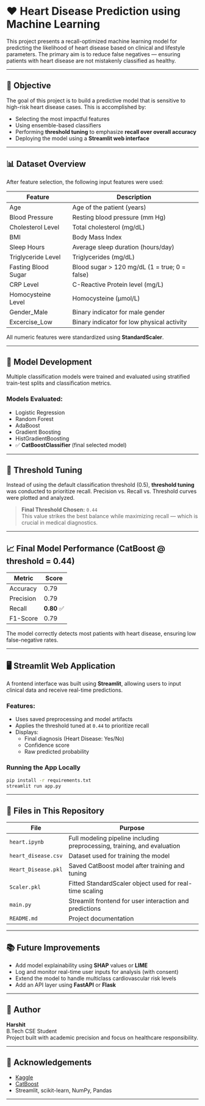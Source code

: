 # ❤️ Heart Disease Prediction using Machine Learning

This project presents a recall-optimized machine learning model for predicting the likelihood of heart disease based on clinical and lifestyle parameters. The primary aim is to reduce false negatives — ensuring patients with heart disease are not mistakenly classified as healthy.

---

## 📘 Objective

The goal of this project is to build a predictive model that is sensitive to high-risk heart disease cases. This is accomplished by:

- Selecting the most impactful features
- Using ensemble-based classifiers
- Performing **threshold tuning** to emphasize **recall over overall accuracy**
- Deploying the model using a **Streamlit web interface**

---

## 📊 Dataset Overview

After feature selection, the following input features were used:

| Feature                 | Description                                          |
|------------------------|------------------------------------------------------|
| Age                    | Age of the patient (years)                           |
| Blood Pressure         | Resting blood pressure (mm Hg)                       |
| Cholesterol Level      | Total cholesterol (mg/dL)                            |
| BMI                    | Body Mass Index                                      |
| Sleep Hours            | Average sleep duration (hours/day)                   |
| Triglyceride Level     | Triglycerides (mg/dL)                                |
| Fasting Blood Sugar    | Blood sugar > 120 mg/dL (1 = true; 0 = false)        |
| CRP Level              | C-Reactive Protein level (mg/L)                      |
| Homocysteine Level     | Homocysteine (µmol/L)                                |
| Gender_Male            | Binary indicator for male gender                     |
| Excercise_Low          | Binary indicator for low physical activity           |

All numeric features were standardized using **StandardScaler**.

---

## 🔧 Model Development

Multiple classification models were trained and evaluated using stratified train-test splits and classification metrics.

### Models Evaluated:

- Logistic Regression
- Random Forest
- AdaBoost
- Gradient Boosting
- HistGradientBoosting
- ✅ **CatBoostClassifier** (final selected model)

---

## 🎯 Threshold Tuning

Instead of using the default classification threshold (0.5), **threshold tuning** was conducted to prioritize recall. Precision vs. Recall vs. Threshold curves were plotted and analyzed.

> **Final Threshold Chosen:** `0.44`  
> This value strikes the best balance while maximizing recall — which is crucial in medical diagnostics.

---

## 📈 Final Model Performance (CatBoost @ threshold = 0.44)

| Metric     | Score |
|------------|--------|
| Accuracy   | 0.79   |
| Precision  | 0.79   |
| Recall     | **0.80** ✅ |
| F1-Score   | 0.79   |

The model correctly detects most patients with heart disease, ensuring low false-negative rates.

---

## 🖥️ Streamlit Web Application

A frontend interface was built using **Streamlit**, allowing users to input clinical data and receive real-time predictions.

### Features:

- Uses saved preprocessing and model artifacts
- Applies the threshold tuned at `0.44` to prioritize recall
- Displays:
  - Final diagnosis (Heart Disease: Yes/No)
  - Confidence score
  - Raw predicted probability

### Running the App Locally

```bash
pip install -r requirements.txt
streamlit run app.py
```

---

## 📁 Files in This Repository

| File                 | Purpose                                                   |
|----------------------|-----------------------------------------------------------|
| `heart.ipynb`        | Full modeling pipeline including preprocessing, training, and evaluation |
| `heart_disease.csv`  | Dataset used for training the model                       |
| `Heart_Disease.pkl` | Saved CatBoost model after training and tuning            |
| `Scaler.pkl`         | Fitted StandardScaler object used for real-time scaling   |
| `main.py`             | Streamlit frontend for user interaction and predictions   |
| `README.md`          | Project documentation                                     |

---

## 📚 Future Improvements

- Add model explainability using **SHAP** values or **LIME**
- Log and monitor real-time user inputs for analysis (with consent)
- Extend the model to handle multiclass cardiovascular risk levels
- Add an API layer using **FastAPI** or **Flask**

---

## 🙋 Author

**Harshit**  
B.Tech CSE Student  
Project built with academic precision and focus on healthcare responsibility.

---

## 🧠 Acknowledgements

- [Kaggle](https://www.kaggle.com/datasets/oktayrdeki/heart-disease)
- [CatBoost](https://catboost.ai/)
- Streamlit, scikit-learn, NumPy, Pandas

---
